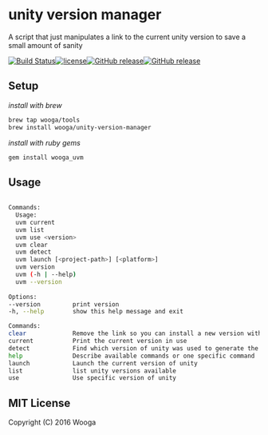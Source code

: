 # unity version manager 

A script that just manipulates a link to the current unity version to save a small amount of sanity

[![Build Status](https://travis-ci.org/wooga/unity-version-manager.svg?branch=master)](https://travis-ci.org/wooga/unity-version-manager)[![license](https://img.shields.io/github/license/wooga/unity-version-manager.svg?style=flat-square)]()[![GitHub release](https://img.shields.io/github/release/wooga/unity-version-manager.svg?style=flat-square)]()[![GitHub release](https://img.shields.io/github/release/wooga/unity-version-manager.svg?style=flat-square)]()

## Setup

_install with brew_

```bash
brew tap wooga/tools
brew install wooga/unity-version-manager
```

_install with ruby gems_

```bash
gem install wooga_uvm
```


## Usage

```bash

Commands:
  Usage:
  uvm current
  uvm list
  uvm use <version>
  uvm clear
  uvm detect
  uvm launch [<project-path>] [<platform>]
  uvm version
  uvm (-h | --help)
  uvm --version
  
Options:
--version         print version
-h, --help        show this help message and exit

Commands:
clear             Remove the link so you can install a new version without overwriting
current           Print the current version in use
detect            Find which version of unity was used to generate the project in current dir
help              Describe available commands or one specific command
launch            Launch the current version of unity
list              list unity versions available
use               Use specific version of unity

```


## MIT License

Copyright (C) 2016 Wooga
